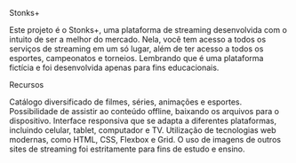 Stonks+

Este projeto é o Stonks+, uma plataforma de streaming desenvolvida com o intuito de ser a melhor do mercado. Nela, você tem acesso a todos os serviços de streaming em um só lugar, além de ter acesso a todos os esportes, campeonatos e torneios. Lembrando que é uma plataforma fictícia e foi desenvolvida apenas para fins educacionais.

Recursos

Catálogo diversificado de filmes, séries, animações e esportes.
Possibilidade de assistir ao conteúdo offline, baixando os arquivos para o dispositivo.
Interface responsiva que se adapta a diferentes plataformas, incluindo celular, tablet, computador e TV.
Utilização de tecnologias web modernas, como HTML, CSS, Flexbox e Grid.
O uso de imagens de outros sites de streaming foi estritamente para fins de estudo e ensino.